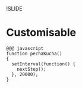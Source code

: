 !SLIDE

# Customisable #

    @@@ javascript
    function pechaKucha()
    {
      setInterval(function() {
        nextStep();
      }, 20000);
    }